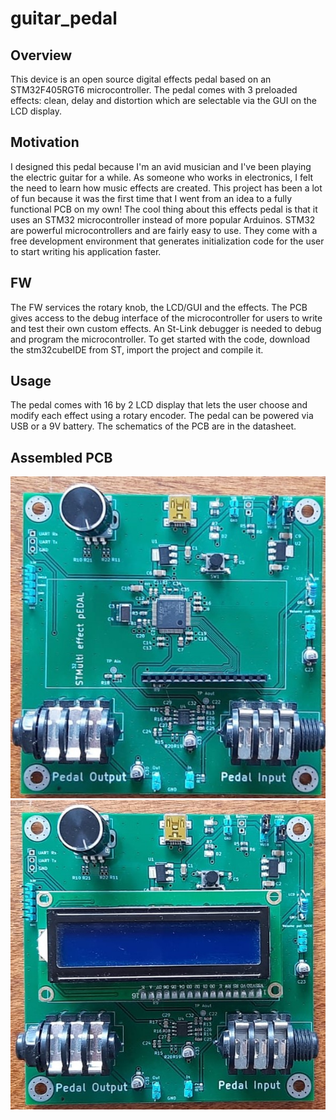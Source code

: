 # guitar_pedal

## Overview
This device is an open source digital effects pedal based on an STM32F405RGT6 microcontroller. 
The pedal comes with 3 preloaded effects: clean, delay and distortion which are selectable via the GUI on the LCD display.

## Motivation
I designed this pedal because I'm an avid musician and I've been playing the electric guitar for a while. As someone who works in electronics, I felt the need to learn how music effects are created.
This project has been a lot of fun because it was the first time that I went from an idea to a fully functional PCB on my own!
The cool thing about this effects pedal is that it uses an STM32 microcontroller instead of more popular Arduinos. STM32 are powerful microcontrollers and are fairly easy to use.
They come with a free development environment that generates initialization code for the user to start writing his application faster.

## FW
The FW services the rotary knob, the LCD/GUI and the effects. The PCB gives access to the debug interface of the microcontroller for users to write and test their own custom effects.
An St-Link debugger is needed to debug and program the microcontroller.
To get started with the code, download the stm32cubeIDE from ST, import the project and compile it.

## Usage
The pedal comes with 16 by 2 LCD display that lets the user choose and modify each effect using a rotary encoder.
The pedal can be powered via USB or a 9V battery. The schematics of the PCB are in the datasheet.

## Assembled PCB
![Alt text](HW/guitar_pedal_1.jpg?raw=true)
![Alt text](HW/guitar_pedal_2.jpg?raw=true)